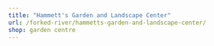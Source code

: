 ```yaml
---
title: "Hammett's Garden and Landscape Center"
url: /forked-river/hammetts-garden-and-landscape-center/
shop: garden centre
---
```

